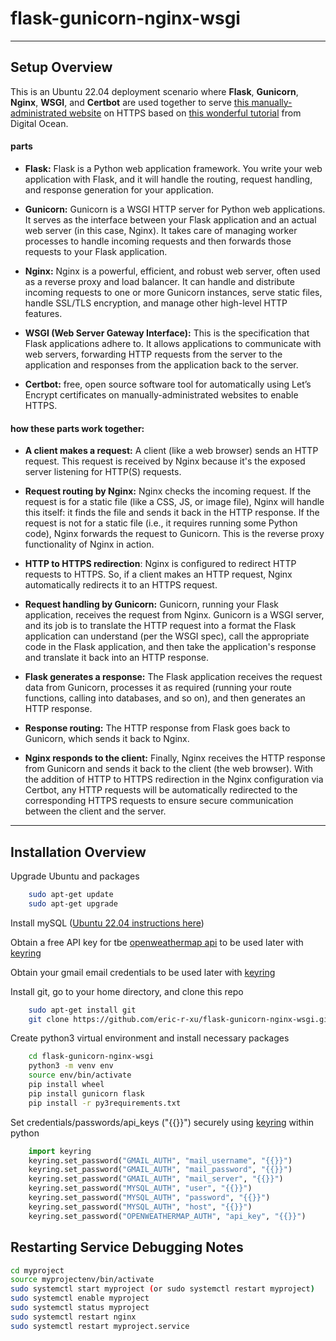 # **flask-gunicorn-nginx-wsgi**
________________
## Setup Overview

This is an Ubuntu 22.04 deployment scenario where **Flask**, **Gunicorn**, **Nginx**, **WSGI**, and **Certbot** are used together to serve [this manually-administrated website](https://app.ericrxu.com) on HTTPS based on [this wonderful tutorial](https://www.digitalocean.com/community/tutorials/how-to-serve-flask-applications-with-gunicorn-and-nginx-on-ubuntu-22-04) from Digital Ocean.


#### parts
- **Flask:** Flask is a Python web application framework. You write your web application with Flask, and it will handle the routing, request handling, and response generation for your application.

- **Gunicorn:** Gunicorn is a WSGI HTTP server for Python web applications. It serves as the interface between your Flask application and an actual web server (in this case, Nginx). It takes care of managing worker processes to handle incoming requests and then forwards those requests to your Flask application.

- **Nginx:** Nginx is a powerful, efficient, and robust web server, often used as a reverse proxy and load balancer. It can handle and distribute incoming requests to one or more Gunicorn instances, serve static files, handle SSL/TLS encryption, and manage other high-level HTTP features.

- **WSGI (Web Server Gateway Interface):** This is the specification that Flask applications adhere to. It allows applications to communicate with web servers, forwarding HTTP requests from the server to the application and responses from the application back to the server.

- **Certbot:**  free, open source software tool for automatically using Let’s Encrypt certificates on manually-administrated websites to enable HTTPS.


#### how these parts work together:


- **A client makes a request:** A client (like a web browser) sends an HTTP request. This request is received by Nginx because it's the exposed server listening for HTTP(S) requests.

- **Request routing by Nginx:** Nginx checks the incoming request. If the request is for a static file (like a CSS, JS, or image file), Nginx will handle this itself: it finds the file and sends it back in the HTTP response. If the request is not for a static file (i.e., it requires running some Python code), Nginx forwards the request to Gunicorn. This is the reverse proxy functionality of Nginx in action.

- **HTTP to HTTPS redirection**: Nginx is configured to redirect HTTP requests to HTTPS. So, if a client makes an HTTP request, Nginx automatically redirects it to an HTTPS request.

- **Request handling by Gunicorn:** Gunicorn, running your Flask application, receives the request from Nginx. Gunicorn is a WSGI server, and its job is to translate the HTTP request into a format the Flask application can understand (per the WSGI spec), call the appropriate code in the Flask application, and then take the application's response and translate it back into an HTTP response.

- **Flask generates a response:** The Flask application receives the request data from Gunicorn, processes it as required (running your route functions, calling into databases, and so on), and then generates an HTTP response.

- **Response routing:** The HTTP response from Flask goes back to Gunicorn, which sends it back to Nginx.

- **Nginx responds to the client:** Finally, Nginx receives the HTTP response from Gunicorn and sends it back to the client (the web browser).  With the addition of HTTP to HTTPS redirection in the Nginx configuration via Certbot, any HTTP requests will be automatically redirected to the corresponding HTTPS requests to ensure secure communication between the client and the server.


________________

## Installation Overview

Upgrade Ubuntu and packages

```bash
    sudo apt-get update
    sudo apt-get upgrade
```

Install mySQL ([Ubuntu 22.04 instructions here](https://www.digitalocean.com/community/tutorials/how-to-install-mysql-on-ubuntu-22-04))

Obtain a free API key for tbe [openweathermap api](https://home.openweathermap.org/api_keys) to be used later with [keyring](https://pypi.org/project/keyring/)

Obtain your gmail email credentials to be used later with [keyring](https://pypi.org/project/keyring/)

Install git, go to your home directory, and clone this repo

```bash
    sudo apt-get install git
    git clone https://github.com/eric-r-xu/flask-gunicorn-nginx-wsgi.git
```
    
Create python3 virtual environment and install necessary packages
```bash
    cd flask-gunicorn-nginx-wsgi
    python3 -m venv env
    source env/bin/activate
    pip install wheel
    pip install gunicorn flask
    pip install -r py3requirements.txt
```
    
Set credentials/passwords/api_keys ("{{}}") securely using [keyring](https://pypi.org/project/keyring/) within python
```python
    import keyring
    keyring.set_password("GMAIL_AUTH", "mail_username", "{{}}")
    keyring.set_password("GMAIL_AUTH", "mail_password", "{{}}")
    keyring.set_password("GMAIL_AUTH", "mail_server", "{{}}")
    keyring.set_password("MYSQL_AUTH", "user", "{{}}")
    keyring.set_password("MYSQL_AUTH", "password", "{{}}")
    keyring.set_password("MYSQL_AUTH", "host", "{{}}")
    keyring.set_password("OPENWEATHERMAP_AUTH", "api_key", "{{}}")
```


## Restarting Service Debugging Notes
```bash
cd myproject
source myprojectenv/bin/activate
sudo systemctl start myproject (or sudo systemctl restart myproject)
sudo systemctl enable myproject
sudo systemctl status myproject
sudo systemctl restart nginx
sudo systemctl restart myproject.service
```
